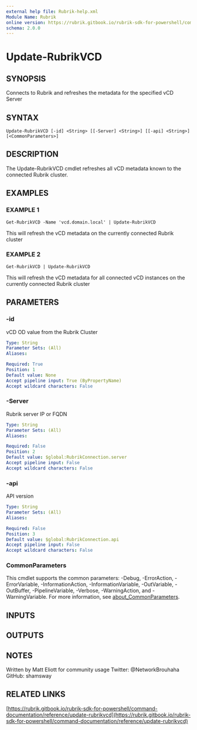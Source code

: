 ```yaml
---
external help file: Rubrik-help.xml
Module Name: Rubrik
online version: https://rubrik.gitbook.io/rubrik-sdk-for-powershell/command-documentation/reference/update-rubrikvcd
schema: 2.0.0
---
```


# Update-RubrikVCD

## SYNOPSIS
Connects to Rubrik and refreshes the metadata for the specified vCD Server

## SYNTAX

```
Update-RubrikVCD [-id] <String> [[-Server] <String>] [[-api] <String>] [<CommonParameters>]
```

## DESCRIPTION
The Update-RubrikVCD cmdlet refreshes all vCD metadata known to the connected Rubrik cluster.

## EXAMPLES

### EXAMPLE 1
```
Get-RubrikVCD -Name 'vcd.domain.local' | Update-RubrikVCD
```

This will refresh the vCD metadata on the currently connected Rubrik cluster

### EXAMPLE 2
```
Get-RubrikVCD | Update-RubrikVCD
```

This will refresh the vCD metadata for all connected vCD instances on the currently connected Rubrik cluster

## PARAMETERS

### -id
vCD OD value from the Rubrik Cluster

```yaml
Type: String
Parameter Sets: (All)
Aliases:

Required: True
Position: 1
Default value: None
Accept pipeline input: True (ByPropertyName)
Accept wildcard characters: False
```

### -Server
Rubrik server IP or FQDN

```yaml
Type: String
Parameter Sets: (All)
Aliases:

Required: False
Position: 2
Default value: $global:RubrikConnection.server
Accept pipeline input: False
Accept wildcard characters: False
```

### -api
API version

```yaml
Type: String
Parameter Sets: (All)
Aliases:

Required: False
Position: 3
Default value: $global:RubrikConnection.api
Accept pipeline input: False
Accept wildcard characters: False
```

### CommonParameters
This cmdlet supports the common parameters: -Debug, -ErrorAction, -ErrorVariable, -InformationAction, -InformationVariable, -OutVariable, -OutBuffer, -PipelineVariable, -Verbose, -WarningAction, and -WarningVariable. For more information, see [about_CommonParameters](http://go.microsoft.com/fwlink/?LinkID=113216).

## INPUTS

## OUTPUTS

## NOTES
Written by Matt Eliott for community usage
Twitter: @NetworkBrouhaha
GitHub: shamsway

## RELATED LINKS

[https://rubrik.gitbook.io/rubrik-sdk-for-powershell/command-documentation/reference/update-rubrikvcd](https://rubrik.gitbook.io/rubrik-sdk-for-powershell/command-documentation/reference/update-rubrikvcd)

